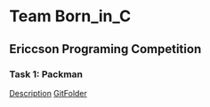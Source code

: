 # Team Born_in_C
## Ericcson Programing Competition
### Task 1: Packman
  [Description](https://app.ericssonbajnoksag.hu/display/EPB_2018_i_fordulo.pdf)
  [GitFolder](https://github.com/marcidelux/Born_in_C/tree/master/PackMan)
